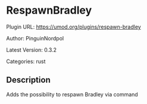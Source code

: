 # RespawnBradley

Plugin URL: https://umod.org/plugins/respawn-bradley

Author: PinguinNordpol

Latest Version: 0.3.2

Categories: rust

## Description

Adds the possibility to respawn Bradley via command
